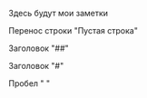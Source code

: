 Здесь будут мои заметки

Перенос строки "Пустая строка"

Заголовок "##"

Заголовок "#"

Пробел "&nbsp;"
